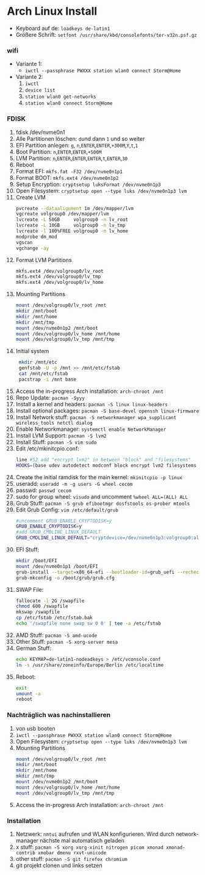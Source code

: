 # Arch Linux Install

- Keyboard auf de: `loadkeys de-latin1`
- Größere Schrift: `setfont /usr/share/kbd/consolefonts/ter-v32n.psf.gz`

### wifi
- Variante 1:
  - `iwctl --passphrase PWXXX station wlan0 connect Storm@Home`
- Variante 2: 
  1. `iwctl`
  2. `device list`
  3. `station wlan0 get-networks`
  4. `station wlan0 connect Storm@Home`

### FDISK
1. fdisk /dev/nvme0n1
1. Alle Partitionen löschen: `d`und dann `1` und so weiter
1. EFI Partition anlegen: `g`, `n`,`ENTER`,`ENTER`,`+300M`,`Y`,`t`,`1`
1. Boot Partition: `n`,`ENTER`,`ENTER`,`+500M`
1. LVM Partition: `n`,`ENTER`,`ENTER`,`ENTER`,`t`,`ENTER`,`30`
1. Reboot 
1. Format EFI: `mkfs.fat -F32 /dev/nvme0n1p1`
1. Format BOOT: `mkfs.ext4 /dev/nvme0n1p2`
1. Setup Encryption: `cryptsetup luksFormat /dev/nvme0n1p3`
1. Open Filesystem: `cryptsetup open --type luks /dev/nvme0n1p3 lvm`
1. Create LVM
    ```sh 
    pvcreate --dataalignment 1m /dev/mapper/lvm
    vgcreate volgroup0 /dev/mapper/lvm
    lvcreate -L 50GB     volgroup0 -n lv_root
    lvcreate -L 10GB     volgroup0 -n lv_tmp
    lvcreate -l 100%FREE volgroup0 -n lv_home
    modprobe dm_mod
    vgscan
    vgchange -ay
    ```
1. Format LVM Partitions
    ```sh 
    mkfs.ext4 /dev/volgroup0/lv_root
    mkfs.ext4 /dev/volgroup0/lv_tmp
    mkfs.ext4 /dev/volgroup0/lv_home
    ```
1. Mounting Partitions
    ```sh 
    mount /dev/volgroup0/lv_root /mnt
    mkdir /mnt/boot
    mkdir /mnt/home
    mkdir /mnt/tmp
    mount /dev/nvme0n1p2 /mnt/boot
    mount /dev/volgroup0/lv_home /mnt/home
    mount /dev/volgroup0/lv_tmp /mnt/tmp
    ```
1. Initial system
    ```sh 
     mkdir /mnt/etc
     genfstab -U -p /mnt >> /mnt/etc/fstab
     cat /mnt/etc/fstab
     pacstrap -i /mnt base
    ```
1. Access the in-progress Arch installation: `arch-chroot /mnt`
1. Repo Update: `pacman -Syyy`
1. Install a kernel and headers: `pacman -S linux linux-headers`
1. Install optional packages: `pacman -S base-devel openssh linux-firmware`
1. Install Network stuff: `pacman -S networkmanager wpa_supplicant wireless_tools netctl dialog`
1. Enable Networkmanager: `systemctl enable NetworkManager`
1. Install LVM Support: `pacman -S lvm2`
1. Install Stuff: `pacman -S vim sudo`
1. Edit /etc/mkinitcpio.conf: 
    ```sh
    line #52 add "encrypt lvm2" in between "block" and "filesystems"
    HOOKS=(base udev autodetect modconf block encrypt lvm2 filesystems keyboard fsck)
    ```
1. Create the initial ramdisk for the main kernel: `mkinitcpio -p linux`
1. useradd: `useradd -m -g users -G wheel cecom`
1. passwd: `passwd cecom`
1. sudo for group wheel: `visudo` and uncomment `%wheel ALL=(ALL) ALL`
1. Grub Stuff: `pacman -S grub efibootmgr dosfstools os-prober mtools`
1. Edit Grub Config: `vim /etc/default/grub`
    ```sh
    #uncomment GRUB_ENABLE_CRYPTODISK=y
    GRUB_ENABLE_CRYPTODISK=y
    #add GRUB_CMDLINE_LINUX_DEFAULT 
    GRUB_CMDLINE_LINUX_DEFAULT="cryptdevice=/dev/nvme0n1p3:volgroup0:allow-discards quiet"
    ```
1. EFI Stuff:
    ```sh
    mkdir /boot/EFI
    mount /dev/nvme0n1p1 /boot/EFI
    grub-install --target=x86_64-efi --bootloader-id=grub_uefi --recheck
    grub-mkconfig -o /boot/grub/grub.cfg
    ```
1. SWAP File: 
    ```sh
    fallocate -l 2G /swapfile
    chmod 600 /swapfile
    mkswap /swapfile
    cp /etc/fstab /etc/fstab.bak
    echo '/swapfile none swap sw 0 0' | tee -a /etc/fstab
    ```
1. AMD Stuff: `pacman -S amd-ucode`
1. Other Stuff: `pacman -S xorg-server mesa`
1. German Stuff:
    ```sh
    echo KEYMAP=de-latin1-nodeadkeys > /etc/vconsole.conf
    ln -s /usr/share/zoneinfo/Europe/Berlin /etc/localtime
    ```
1. Reboot:
    ```sh
    exit
    umount -a
    reboot
    ```
    
### Nachträglich was nachinstallieren
1. von usb booten
1. `iwctl --passphrase PWXXX station wlan0 connect Storm@Home`
1. Open Filesystem: `cryptsetup open --type luks /dev/nvme0n1p3 lvm`
1. Mounting Partitions
    ```sh 
    mount /dev/volgroup0/lv_root /mnt
    mkdir /mnt/boot
    mkdir /mnt/home
    mkdir /mnt/tmp
    mount /dev/nvme0n1p2 /mnt/boot
    mount /dev/volgroup0/lv_home /mnt/home
    mount /dev/volgroup0/lv_tmp /mnt/tmp
    ```
1.  Access the in-progress Arch installation: `arch-chroot /mnt`

### Installation
1. Netzwerk: `nmtui` aufrufen und WLAN konfigurieren. Wird durch network-manager nächste mal automatisch geladen
1. x stuff: `pacman -S xorg xorg-xinit nitrogen picom xmonad xmonad-contrib xmobar dmenu rxvt-unicode `
1. other stuff: `pacman -S git firefox chromium`
1. git projekt clonen und links setzen


 




